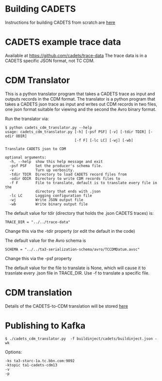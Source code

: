 # Building CADETS
Instructions for building CADETS from scratch are [here](https://git.tc.bbn.com/bbn/ta1-integration-cadets/wikis/buildcadets)

# CADETS example trace data 
Available at https://github.com/cadets/trace-data
The trace data is in a CADETS specific JSON format, not TC CDM.

# CDM Translator
This is a python translator program that takes a CADETS trace as input and outputs records in the CDM format.  The translator is a python program that takes a CADETS json trace as input and writes out CDM records in two files, one json format suitable for viewing and the second the Avro binary format.

Run the translator via:

```
$ python cadets_cdm_translator.py --help
usage: cadets_cdm_translator.py [-h] [-psf PSF] [-v] [-tdir TDIR] [-odir ODIR]
                                [-f F] [-lc LC] [-wj] [-wb]

Translate CADETS json to CDM

optional arguments:
  -h, --help  show this help message and exit
  -psf PSF    Set the producer's schema file.
  -v          Turn up verbosity.
  -tdir TDIR  Directory to load CADETS record files from
  -odir ODIR  Directory to write CDM records files to
  -f F        File to translate, default is to translate every file in the
              directory that ends with .json
  -lc LC      Logging configuration file
  -wj         Write JSON output file
  -wb         Write binary output file

```

The default value for tdir (directory that holds the .json CADETS traces) is:
```
TRACE_DIR = "../../trace-data"
```
Change this via the -tdir property (or edit the default in the code)

The default value for the Avro schema is
```
SCHEMA = "../../ta3-serialization-schema/avro/TCCDMDatum.avsc"
```
Change this via the -psf property

The default value for the file to translate is None, which will cause it to trasnlate every .json file in TRACE_DIR.  Use -f to translate a specific file.

# CDM translation
Details of the CADETS-to-CDM translation will be stored [here](https://git.tc.bbn.com/bbn/ta1-integration-cadets/wikis/home)

# Publishing to Kafka

```
$ ./cadets_cdm_translator.py  -f buildinject/cadets/buildinject.json -wk
```

Options:

```
-ks ta3-starc-1a.tc.bbn.com:9092
-ktopic ta1-cadets-cdm13
-v
-p
```
